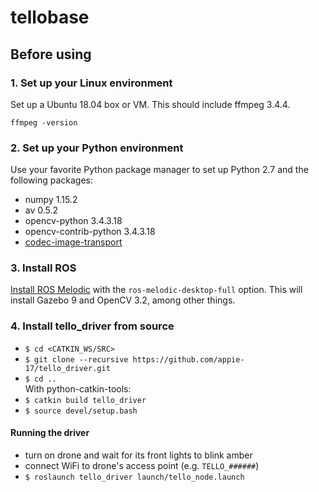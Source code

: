 # tellobase
## Before using

### 1. Set up your Linux environment

Set up a Ubuntu 18.04 box or VM. This should include ffmpeg 3.4.4.
~~~
ffmpeg -version
~~~

### 2. Set up your Python environment

Use your favorite Python package manager to set up Python 2.7 and the following packages:

* numpy 1.15.2
* av 0.5.2
* opencv-python 3.4.3.18
* opencv-contrib-python 3.4.3.18
* [codec-image-transport](https://github.com/yoshito-n-students/codec_image_transport.git)


### 3. Install ROS

[Install ROS Melodic](http://wiki.ros.org/Installation/Ubuntu) with the `ros-melodic-desktop-full` option.
This will install Gazebo 9 and OpenCV 3.2, among other things.

### 4. Install tello_driver from source

* ```$ cd <CATKIN_WS/SRC>```
* ```$ git clone --recursive https://github.com/appie-17/tello_driver.git```
* ```$ cd ..```  
With python-catkin-tools:
* ```$ catkin build tello_driver```
* ```$ source devel/setup.bash```



#### Running the driver

* turn on drone and wait for its front lights to blink amber
* connect WiFi to drone's access point (e.g. `TELLO_######`)
* `$ roslaunch tello_driver launch/tello_node.launch`
